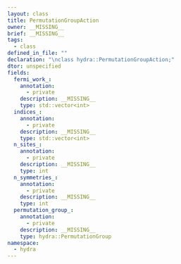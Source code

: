 ```yaml
---
layout: class
title: PermutationGroupAction
owner: __MISSING__
brief: __MISSING__
tags:
  - class
defined_in_file: ""
declaration: "\nclass hydra::PermutationGroupAction;"
dtor: unspecified
fields:
  fermi_work_:
    annotation:
      - private
    description: __MISSING__
    type: std::vector<int>
  indices_:
    annotation:
      - private
    description: __MISSING__
    type: std::vector<int>
  n_sites_:
    annotation:
      - private
    description: __MISSING__
    type: int
  n_symmetries_:
    annotation:
      - private
    description: __MISSING__
    type: int
  permutation_group_:
    annotation:
      - private
    description: __MISSING__
    type: hydra::PermutationGroup
namespace:
  - hydra
---
```

